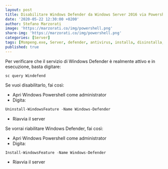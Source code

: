 ```yaml
---
layout: post
title: Disabilitare Windows Defender da Windows Server 2016 via Powershell
date: '2020-05-22 12:30:00 +0200'
author: Stefano Marzorati
image: 'https://marzorati.co/img/powershell.png'
share-img: 'https://marzorati.co/img/powershell.png'
categories: [Server]
tags: [Msmpeng.exe, Server, defender, antivirus, installa, disinstalla, powershell]
published: true
---
```

Per verificare che il servizio di Windows Defender è realmente attivo e in esecuzione, basta digitare:
~~~batch
sc query Windefend
~~~   

Se vuoi disabilitarlo, fai così:   

* Apri Windows Powershell come administrator
* Digita: 
~~~powershell 
Uninstall-WindowsFeature -Name Windows-Defender
~~~
* Riavvia il server

Se vorrai riabilitare Windows Defender, fai così:   

* Apri Windows Powershell come administrator
* Digita:
~~~powershell 
Install-WindowsFeature -Name Windows-Defender
~~~
* Riavvia il server
